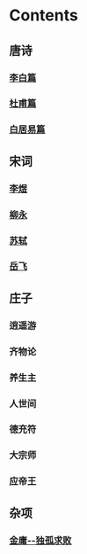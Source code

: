 # Contents

## 唐诗

### [李白篇](libai.md) 
### [杜甫篇](dufu.md)
### [白居易篇](baijuyi.md)


## 宋词

### [李煜](liyu.md)
### [柳永](liuyong.md)
### [苏轼](sushi.md)
### [岳飞](yuefei.md)


## 庄子
### 逍遥游
### 齐物论
### 养生主
### 人世间
### 德充符
### 大宗师
### 应帝王


## 杂项

### [金庸--独孤求败](jinyong.md)

